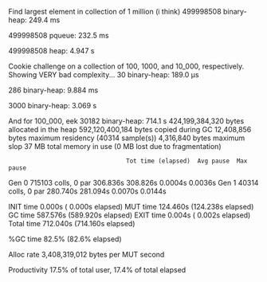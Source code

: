 Find largest element in collection of 1 million (i think)
499998508
binary-heap: 249.4 ms

499998508
pqueue: 232.5 ms

499998508
heap: 4.947 s


Cookie challenge on a collection of 100, 1000, and 10_000, respectively.
Showing VERY bad complexity...
30
binary-heap: 189.0 μs

286
binary-heap: 9.884 ms

3000
binary-heap: 3.069 s

And for 100_000, eek
30182
binary-heap: 714.1 s
 424,199,384,320 bytes allocated in the heap
 592,120,400,184 bytes copied during GC
      12,408,856 bytes maximum residency (40314 sample(s))
       4,316,840 bytes maximum slop
              37 MB total memory in use (0 MB lost due to fragmentation)

                                     Tot time (elapsed)  Avg pause  Max pause
  Gen  0     715103 colls,     0 par   306.836s  308.826s     0.0004s    0.0036s
  Gen  1     40314 colls,     0 par   280.740s  281.094s     0.0070s    0.0144s

  INIT    time    0.000s  (  0.000s elapsed)
  MUT     time  124.460s  (124.238s elapsed)
  GC      time  587.576s  (589.920s elapsed)
  EXIT    time    0.004s  (  0.002s elapsed)
  Total   time  712.040s  (714.160s elapsed)

  %GC     time      82.5%  (82.6% elapsed)

  Alloc rate    3,408,319,012 bytes per MUT second

  Productivity  17.5% of total user, 17.4% of total elapsed


